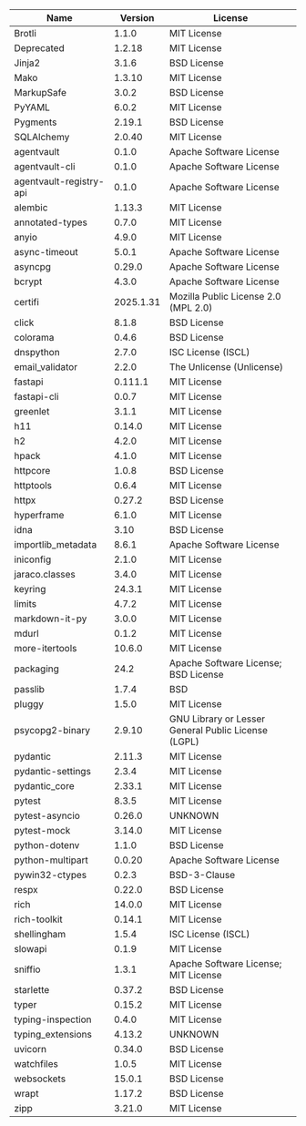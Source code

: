 | Name                    | Version   | License                                             |
|-------------------------|-----------|-----------------------------------------------------|
| Brotli                  | 1.1.0     | MIT License                                         |
| Deprecated              | 1.2.18    | MIT License                                         |
| Jinja2                  | 3.1.6     | BSD License                                         |
| Mako                    | 1.3.10    | MIT License                                         |
| MarkupSafe              | 3.0.2     | BSD License                                         |
| PyYAML                  | 6.0.2     | MIT License                                         |
| Pygments                | 2.19.1    | BSD License                                         |
| SQLAlchemy              | 2.0.40    | MIT License                                         |
| agentvault              | 0.1.0     | Apache Software License                             |
| agentvault-cli          | 0.1.0     | Apache Software License                             |
| agentvault-registry-api | 0.1.0     | Apache Software License                             |
| alembic                 | 1.13.3    | MIT License                                         |
| annotated-types         | 0.7.0     | MIT License                                         |
| anyio                   | 4.9.0     | MIT License                                         |
| async-timeout           | 5.0.1     | Apache Software License                             |
| asyncpg                 | 0.29.0    | Apache Software License                             |
| bcrypt                  | 4.3.0     | Apache Software License                             |
| certifi                 | 2025.1.31 | Mozilla Public License 2.0 (MPL 2.0)                |
| click                   | 8.1.8     | BSD License                                         |
| colorama                | 0.4.6     | BSD License                                         |
| dnspython               | 2.7.0     | ISC License (ISCL)                                  |
| email_validator         | 2.2.0     | The Unlicense (Unlicense)                           |
| fastapi                 | 0.111.1   | MIT License                                         |
| fastapi-cli             | 0.0.7     | MIT License                                         |
| greenlet                | 3.1.1     | MIT License                                         |
| h11                     | 0.14.0    | MIT License                                         |
| h2                      | 4.2.0     | MIT License                                         |
| hpack                   | 4.1.0     | MIT License                                         |
| httpcore                | 1.0.8     | BSD License                                         |
| httptools               | 0.6.4     | MIT License                                         |
| httpx                   | 0.27.2    | BSD License                                         |
| hyperframe              | 6.1.0     | MIT License                                         |
| idna                    | 3.10      | BSD License                                         |
| importlib_metadata      | 8.6.1     | Apache Software License                             |
| iniconfig               | 2.1.0     | MIT License                                         |
| jaraco.classes          | 3.4.0     | MIT License                                         |
| keyring                 | 24.3.1    | MIT License                                         |
| limits                  | 4.7.2     | MIT License                                         |
| markdown-it-py          | 3.0.0     | MIT License                                         |
| mdurl                   | 0.1.2     | MIT License                                         |
| more-itertools          | 10.6.0    | MIT License                                         |
| packaging               | 24.2      | Apache Software License; BSD License                |
| passlib                 | 1.7.4     | BSD                                                 |
| pluggy                  | 1.5.0     | MIT License                                         |
| psycopg2-binary         | 2.9.10    | GNU Library or Lesser General Public License (LGPL) |
| pydantic                | 2.11.3    | MIT License                                         |
| pydantic-settings       | 2.3.4     | MIT License                                         |
| pydantic_core           | 2.33.1    | MIT License                                         |
| pytest                  | 8.3.5     | MIT License                                         |
| pytest-asyncio          | 0.26.0    | UNKNOWN                                             |
| pytest-mock             | 3.14.0    | MIT License                                         |
| python-dotenv           | 1.1.0     | BSD License                                         |
| python-multipart        | 0.0.20    | Apache Software License                             |
| pywin32-ctypes          | 0.2.3     | BSD-3-Clause                                        |
| respx                   | 0.22.0    | BSD License                                         |
| rich                    | 14.0.0    | MIT License                                         |
| rich-toolkit            | 0.14.1    | MIT License                                         |
| shellingham             | 1.5.4     | ISC License (ISCL)                                  |
| slowapi                 | 0.1.9     | MIT License                                         |
| sniffio                 | 1.3.1     | Apache Software License; MIT License                |
| starlette               | 0.37.2    | BSD License                                         |
| typer                   | 0.15.2    | MIT License                                         |
| typing-inspection       | 0.4.0     | MIT License                                         |
| typing_extensions       | 4.13.2    | UNKNOWN                                             |
| uvicorn                 | 0.34.0    | BSD License                                         |
| watchfiles              | 1.0.5     | MIT License                                         |
| websockets              | 15.0.1    | BSD License                                         |
| wrapt                   | 1.17.2    | BSD License                                         |
| zipp                    | 3.21.0    | MIT License                                         |
